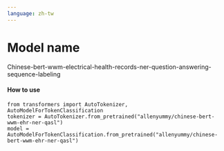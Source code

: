 ```yaml
---
language: zh-tw
---
```


# Model name
Chinese-bert-wwm-electrical-health-records-ner-question-answering-sequence-labeling


#### How to use

```
from transformers import AutoTokenizer, AutoModelForTokenClassification  
tokenizer = AutoTokenizer.from_pretrained("allenyummy/chinese-bert-wwm-ehr-ner-qasl")  
model = AutoModelForTokenClassification.from_pretrained("allenyummy/chinese-bert-wwm-ehr-ner-qasl") 
```